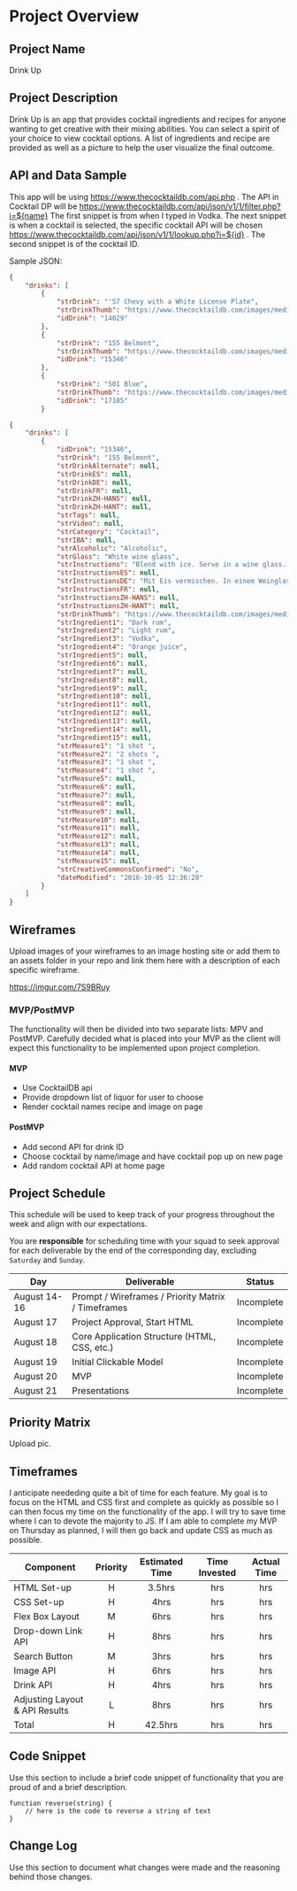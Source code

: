 # Project Overview

## Project Name

Drink Up

## Project Description

Drink Up is an app that provides cocktail ingredients and recipes for anyone wanting to get creative with their mixing abilities. You can select a spirit of your choice to view cocktail options. A list of ingredients and recipe are provided as well as a picture to help the user visualize the final outcome.

## API and Data Sample

This app will be using https://www.thecocktaildb.com/api.php . The API in Cocktail DP will be https://www.thecocktaildb.com/api/json/v1/1/filter.php?i=${name} 
The first snippet is from when I typed in Vodka. The next snippet is when a cocktail is selected, the specific cocktail API will be chosen https://www.thecocktaildb.com/api/json/v1/1/lookup.php?i=${id} . The second snippet is of the cocktail ID. 

Sample JSON:
```json
{
    "drinks": [
        {
            "strDrink": "'57 Chevy with a White License Plate",
            "strDrinkThumb": "https://www.thecocktaildb.com/images/media/drink/qyyvtu1468878544.jpg",
            "idDrink": "14029"
        },
        {
            "strDrink": "155 Belmont",
            "strDrinkThumb": "https://www.thecocktaildb.com/images/media/drink/yqvvqs1475667388.jpg",
            "idDrink": "15346"
        },
        {
            "strDrink": "501 Blue",
            "strDrinkThumb": "https://www.thecocktaildb.com/images/media/drink/ywxwqs1461867097.jpg",
            "idDrink": "17105"
        }

{
    "drinks": [
        {
            "idDrink": "15346",
            "strDrink": "155 Belmont",
            "strDrinkAlternate": null,
            "strDrinkES": null,
            "strDrinkDE": null,
            "strDrinkFR": null,
            "strDrinkZH-HANS": null,
            "strDrinkZH-HANT": null,
            "strTags": null,
            "strVideo": null,
            "strCategory": "Cocktail",
            "strIBA": null,
            "strAlcoholic": "Alcoholic",
            "strGlass": "White wine glass",
            "strInstructions": "Blend with ice. Serve in a wine glass. Garnish with carrot.",
            "strInstructionsES": null,
            "strInstructionsDE": "Mit Eis vermischen. In einem Weinglas servieren. Mit Karotte garnieren.",
            "strInstructionsFR": null,
            "strInstructionsZH-HANS": null,
            "strInstructionsZH-HANT": null,
            "strDrinkThumb": "https://www.thecocktaildb.com/images/media/drink/yqvvqs1475667388.jpg",
            "strIngredient1": "Dark rum",
            "strIngredient2": "Light rum",
            "strIngredient3": "Vodka",
            "strIngredient4": "Orange juice",
            "strIngredient5": null,
            "strIngredient6": null,
            "strIngredient7": null,
            "strIngredient8": null,
            "strIngredient9": null,
            "strIngredient10": null,
            "strIngredient11": null,
            "strIngredient12": null,
            "strIngredient13": null,
            "strIngredient14": null,
            "strIngredient15": null,
            "strMeasure1": "1 shot ",
            "strMeasure2": "2 shots ",
            "strMeasure3": "1 shot ",
            "strMeasure4": "1 shot ",
            "strMeasure5": null,
            "strMeasure6": null,
            "strMeasure7": null,
            "strMeasure8": null,
            "strMeasure9": null,
            "strMeasure10": null,
            "strMeasure11": null,
            "strMeasure12": null,
            "strMeasure13": null,
            "strMeasure14": null,
            "strMeasure15": null,
            "strCreativeCommonsConfirmed": "No",
            "dateModified": "2016-10-05 12:36:28"
        }
    ]
}
```

## Wireframes

Upload images of your wireframes to an image hosting site or add them to an assets folder in your repo and link them here with a description of each specific wireframe.

https://imgur.com/7S9BRuy

### MVP/PostMVP

The functionality will then be divided into two separate lists: MPV and PostMVP.  Carefully decided what is placed into your MVP as the client will expect this functionality to be implemented upon project completion.  

#### MVP 

- Use CocktailDB api 
- Provide dropdown list of liquor for user to choose
- Render cocktail names recipe and image on page 

#### PostMVP  

- Add second API for drink ID
- Choose cocktail by name/image and have cocktail pop up on new page
- Add random cocktail API at home page

## Project Schedule

This schedule will be used to keep track of your progress throughout the week and align with our expectations.  

You are **responsible** for scheduling time with your squad to seek approval for each deliverable by the end of the corresponding day, excluding `Saturday` and `Sunday`.

|  Day | Deliverable | Status
|---|---| ---|
|August 14-16| Prompt / Wireframes / Priority Matrix / Timeframes | Incomplete
|August 17| Project Approval, Start HTML | Incomplete
|August 18| Core Application Structure (HTML, CSS, etc.) | Incomplete
|August 19| Initial Clickable Model  | Incomplete
|August 20| MVP | Incomplete
|August 21| Presentations | Incomplete

## Priority Matrix

Upload pic.

## Timeframes

I anticipate neededing quite a bit of time for each feature. My goal is to focus on the HTML and CSS first and complete as quickly as possible so I can then focus my time on the functionality of the app. I will try to save time where I can to devote the majority to JS. If I am able to complete my MVP on Thursday as planned, I will then go back and update CSS as much as possible.

| Component | Priority | Estimated Time | Time Invested | Actual Time |
| --- | :---: |  :---: | :---: | :---: |
| HTML Set-up | H | 3.5hrs| hrs | hrs |
| CSS Set-up | H | 4hrs | hrs | hrs |
| Flex Box Layout | M | 6hrs | hrs | hrs | 
| Drop-down Link API | H | 8hrs | hrs | hrs |
| Search Button | M | 3hrs | hrs | hrs |
| Image API | H | 6hrs | hrs | hrs |
| Drink API | H | 4hrs | hrs | hrs |
| Adjusting Layout & API Results | L | 8hrs| hrs | hrs |
| Total | H | 42.5hrs| hrs | hrs |

## Code Snippet

Use this section to include a brief code snippet of functionality that you are proud of and a brief description.  

```
function reverse(string) {
	// here is the code to reverse a string of text
}
```

## Change Log
 Use this section to document what changes were made and the reasoning behind those changes. 
